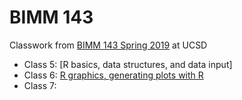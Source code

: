 # BIMM 143

Classwork from [BIMM 143 Spring 2019](https://bioboot.github.io/bimm143_S19/) at UCSD

- Class 5: [R basics, data structures, and data input]
- Class 6: [R graphics, generating plots with R](https://github.com/sharonchang15/bimm143/blob/master/Class06/Class_6.md)
- Class 7: 
